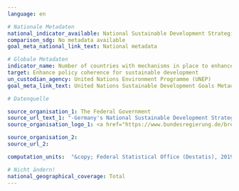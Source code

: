 ```yaml
---
language: en

# Nationale Metadaten
national_indicator_available: National Sustainable Development Strategie
comparison_sdg: No metadata available
goal_meta_national_link_text: National metadata

# Globale Metadaten
indicator_name: Number of countries with mechanisms in place to enhance policy coherence of sustainable development
target: Enhance policy coherence for sustainable development
un_custodian_agency: United Nations Environment Programme (UNEP)
goal_meta_link_text: United Nations Sustainable Development Goals Metadata

# Datenquelle

source_organisation_1: The Federal Government
source_url_text_1: "-Germany's National Sustainable Development Strategy (Only available in German)"
source_organisation_logo_1: <a href="https://www.bundesregierung.de/breg-de"><img src="https://g205sdgs.github.io/sdg-indicators/public/LogosEn/bundesregierung.png" alt="Logo Bundesregierung" /></a>

source_organisation_2:
source_url_2:

computation_units:  "&copy; Federal Statistical Office (Destatis), 2019"

# Nicht ändern!
national_geographical_coverage: Total
---
```

